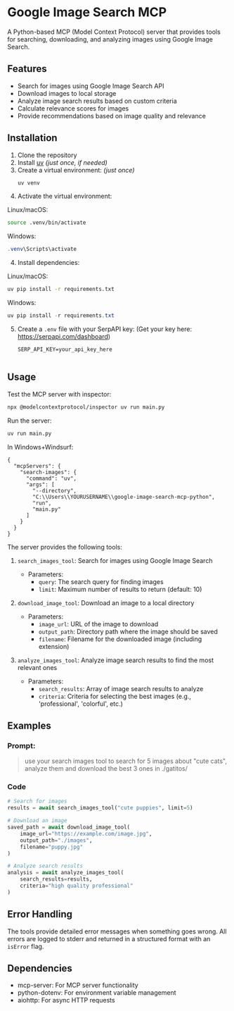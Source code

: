 # Google Image Search MCP

A Python-based MCP (Model Context Protocol) server that provides tools for searching, downloading, and analyzing images using Google Image Search.

## Features

- Search for images using Google Image Search API
- Download images to local storage
- Analyze image search results based on custom criteria
- Calculate relevance scores for images
- Provide recommendations based on image quality and relevance

## Installation

1. Clone the repository
2. Install [uv](https://github.com/astral-sh/uv) _(just once, if needed)_
3. Create a virtual environment: _(just once)_
   ```bash
   uv venv
   ```
3. Activate the virtual environment:

Linux/macOS:

   ```bash
   source .venv/bin/activate
   ```
   Windows:

   ```powershell
   .venv\Scripts\activate
   ```

4. Install dependencies:

Linux/macOS:

   ```bash
   uv pip install -r requirements.txt
   ```

Windows:
   ```powershell
   uv pip install -r requirements.txt
   ```
5. Create a `.env` file with your SerpAPI key:
(Get your key here: https://serpapi.com/dashboard)
   ```
   SERP_API_KEY=your_api_key_here
   ```
   ```

## Usage

Test the MCP server with inspector:

```bash
npx @modelcontextprotocol/inspector uv run main.py
```

Run the server:

```bash
uv run main.py
```


In Windows+Windsurf:

```
{
  "mcpServers": {
    "search-images": {
      "command": "uv",
      "args": [
        "--directory",
        "C:\\Users\\YOURUSERNAME\\google-image-search-mcp-python",
        "run",
        "main.py"
      ]
    }
  }
}
```

The server provides the following tools:

1. `search_images_tool`: Search for images using Google Image Search

   - Parameters:
     - `query`: The search query for finding images
     - `limit`: Maximum number of results to return (default: 10)

2. `download_image_tool`: Download an image to a local directory

   - Parameters:
     - `image_url`: URL of the image to download
     - `output_path`: Directory path where the image should be saved
     - `filename`: Filename for the downloaded image (including extension)

3. `analyze_images_tool`: Analyze image search results to find the most relevant ones
   - Parameters:
     - `search_results`: Array of image search results to analyze
     - `criteria`: Criteria for selecting the best images (e.g., 'professional', 'colorful', etc.)

## Examples

### Prompt:

   > use your search images tool to search for 5 images about "cute cats", analyze them and download the best 3 ones in ./gatitos/

### Code

```python
# Search for images
results = await search_images_tool("cute puppies", limit=5)

# Download an image
saved_path = await download_image_tool(
    image_url="https://example.com/image.jpg",
    output_path="./images",
    filename="puppy.jpg"
)

# Analyze search results
analysis = await analyze_images_tool(
    search_results=results,
    criteria="high quality professional"
)
```

## Error Handling

The tools provide detailed error messages when something goes wrong. All errors are logged to stderr and returned in a structured format with an `isError` flag.

## Dependencies

- mcp-server: For MCP server functionality
- python-dotenv: For environment variable management
- aiohttp: For async HTTP requests
